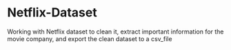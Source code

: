 # Netflix-Dataset
Working with Netflix dataset to clean it, extract important information for the movie company, and export the clean dataset to a csv_file
